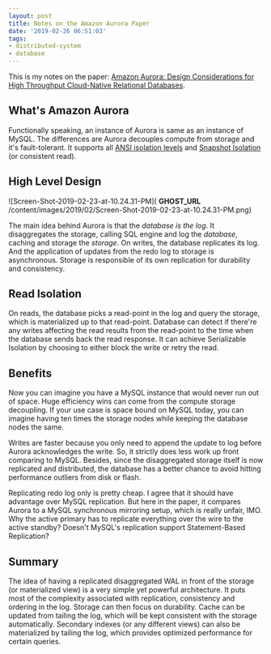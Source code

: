 ```yaml
---
layout: post
title: Notes on the Amazon Aurora Paper
date: '2019-02-26 06:51:03'
tags:
- distributed-system
- database
---
```


This is my notes on the paper: [Amazon Aurora: Design Considerations for High Throughput Cloud-Native Relational Databases](https://www.allthingsdistributed.com/files/p1041-verbitski.pdf).

## What's Amazon Aurora

Functionally speaking, an instance of Aurora is same as an instance of MySQL. The differences are Aurora decouples compute from storage and it's fault-tolerant. It supports all [ANSI isolation levels](https://en.wikipedia.org/wiki/Isolation_(database_systems)#Isolation_levels) and [Snapshot Isolation](https://en.wikipedia.org/wiki/Snapshot_isolation) (or consistent read).

## High Level Design

![Screen-Shot-2019-02-23-at-10.24.31-PM]( __GHOST_URL__ /content/images/2019/02/Screen-Shot-2019-02-23-at-10.24.31-PM.png)

The main idea behind Aurora is that the _database is the log_. It disaggregates the storage, calling SQL engine and log the _database_, caching and storage the _storage_. On writes, the database replicates its log. And the application of updates from the redo log to storage is asynchronous. Storage is responsible of its own replication for durability and consistency.

## Read Isolation

On reads, the database picks a read-point in the log and query the storage, which is materialized up to that read-point. Database can detect if there're any writes affecting the read results from the read-point to the time when the database sends back the read response. It can achieve Serializable Isolation by choosing to either block the write or retry the read.

## Benefits

Now you can imagine you have a MySQL instance that would never run out of space. Huge efficiency wins can come from the compute storage decoupling. If your use case is space bound on MySQL today, you can imagine having ten times the storage nodes while keeping the database nodes the same.

Writes are faster because you only need to append the update to log before Aurora acknowledges the write. So, it strictly does less work up front comparing to MySQL. Besides, since the disaggregated storage itself is now replicated and distributed, the database has a better chance to avoid hitting performance outliers from disk or flash.

Replicating redo log only is pretty cheap. I agree that it should have advantage over MySQL replication. But here in the paper, it compares Aurora to a MySQL synchronous mirroring setup, which is really unfair, IMO. Why the active primary has to replicate everything over the wire to the active standby? Doesn't MySQL's replication support Statement-Based Replication?

## Summary

The idea of having a replicated disaggregated WAL in front of the storage (or materialized view) is a very simple yet powerful architecture. It puts most of the complexity associated with replication, consistency and ordering in the log. Storage can then focus on durability. Cache can be updated from tailing the log, which will be kept consistent with the storage automatically. Secondary indexes (or any different views) can also be materialized by tailing the log, which provides optimized performance for certain queries.

<!--kg-card-end: markdown-->